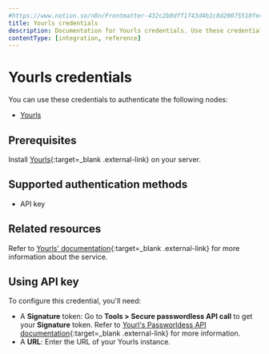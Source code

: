```yaml
---
#https://www.notion.so/n8n/Frontmatter-432c2b8dff1f43d4b1c8d20075510fe4
title: Yourls credentials
description: Documentation for Yourls credentials. Use these credentials to authenticate Yourls in n8n, a workflow automation platform.
contentType: [integration, reference]
---
```


# Yourls credentials

You can use these credentials to authenticate the following nodes:

- [Yourls](/integrations/builtin/app-nodes/n8n-nodes-base.yourls.md)

## Prerequisites

Install [Yourls](https://github.com/YOURLS/YOURLS){:target=_blank .external-link} on your server.

## Supported authentication methods

- API key

## Related resources

Refer to [Yourls' documentation](https://yourls.org/docs){:target=_blank .external-link} for more information about the service.

## Using API key

To configure this credential, you'll need:

- A **Signature** token: Go to **Tools > Secure passwordless API call** to get your **Signature** token. Refer to [Yourl's Passworldess API documentation](https://yourls.org/docs/guide/advanced/passwordless-api){:target=_blank .external-link} for more information.
- A **URL**: Enter the URL of your Yourls instance.

